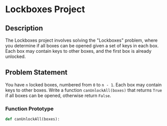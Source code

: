# Lockboxes Project

## Description
The Lockboxes project involves solving the "Lockboxes" problem, where you determine if all boxes can be opened given a set of keys in each box. Each box may contain keys to other boxes, and the first box is already unlocked.

## Problem Statement
You have `n` locked boxes, numbered from `0` to `n - 1`. Each box may contain keys to other boxes. Write a function `canUnlockAll(boxes)` that returns `True` if all boxes can be opened, otherwise return `False`.

### Function Prototype
```python
def canUnlockAll(boxes):
